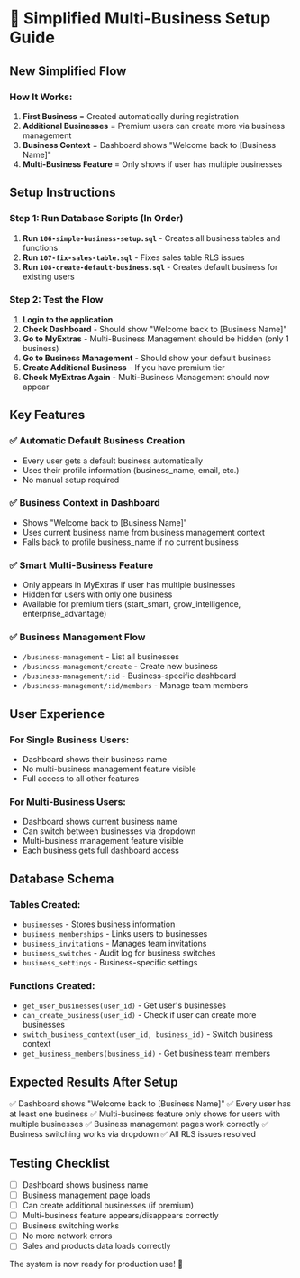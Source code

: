 # 🚀 Simplified Multi-Business Setup Guide

## **New Simplified Flow**

### **How It Works:**
1. **First Business** = Created automatically during registration
2. **Additional Businesses** = Premium users can create more via business management
3. **Business Context** = Dashboard shows "Welcome back to [Business Name]"
4. **Multi-Business Feature** = Only shows if user has multiple businesses

## **Setup Instructions**

### **Step 1: Run Database Scripts (In Order)**

1. **Run `106-simple-business-setup.sql`** - Creates all business tables and functions
2. **Run `107-fix-sales-table.sql`** - Fixes sales table RLS issues
3. **Run `108-create-default-business.sql`** - Creates default business for existing users

### **Step 2: Test the Flow**

1. **Login to the application**
2. **Check Dashboard** - Should show "Welcome back to [Business Name]"
3. **Go to MyExtras** - Multi-Business Management should be hidden (only 1 business)
4. **Go to Business Management** - Should show your default business
5. **Create Additional Business** - If you have premium tier
6. **Check MyExtras Again** - Multi-Business Management should now appear

## **Key Features**

### **✅ Automatic Default Business Creation**
- Every user gets a default business automatically
- Uses their profile information (business_name, email, etc.)
- No manual setup required

### **✅ Business Context in Dashboard**
- Shows "Welcome back to [Business Name]"
- Uses current business name from business management context
- Falls back to profile business_name if no current business

### **✅ Smart Multi-Business Feature**
- Only appears in MyExtras if user has multiple businesses
- Hidden for users with only one business
- Available for premium tiers (start_smart, grow_intelligence, enterprise_advantage)

### **✅ Business Management Flow**
- `/business-management` - List all businesses
- `/business-management/create` - Create new business
- `/business-management/:id` - Business-specific dashboard
- `/business-management/:id/members` - Manage team members

## **User Experience**

### **For Single Business Users:**
- Dashboard shows their business name
- No multi-business management feature visible
- Full access to all other features

### **For Multi-Business Users:**
- Dashboard shows current business name
- Can switch between businesses via dropdown
- Multi-business management feature visible
- Each business gets full dashboard access

## **Database Schema**

### **Tables Created:**
- `businesses` - Stores business information
- `business_memberships` - Links users to businesses
- `business_invitations` - Manages team invitations
- `business_switches` - Audit log for business switches
- `business_settings` - Business-specific settings

### **Functions Created:**
- `get_user_businesses(user_id)` - Get user's businesses
- `can_create_business(user_id)` - Check if user can create more businesses
- `switch_business_context(user_id, business_id)` - Switch business context
- `get_business_members(business_id)` - Get business team members

## **Expected Results After Setup**

✅ Dashboard shows "Welcome back to [Business Name]"
✅ Every user has at least one business
✅ Multi-business feature only shows for users with multiple businesses
✅ Business management pages work correctly
✅ Business switching works via dropdown
✅ All RLS issues resolved

## **Testing Checklist**

- [ ] Dashboard shows business name
- [ ] Business management page loads
- [ ] Can create additional businesses (if premium)
- [ ] Multi-business feature appears/disappears correctly
- [ ] Business switching works
- [ ] No more network errors
- [ ] Sales and products data loads correctly

The system is now ready for production use! 🎉





